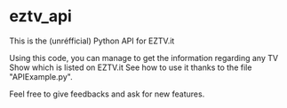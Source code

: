 eztv_api
========

This is the (unréfficial) Python API for EZTV.it

Using this code, you can manage to get the information regarding any TV Show which is listed on EZTV.it
See how to use it thanks to the file "APIExample.py". 

Feel free to give feedbacks and ask for new features.  

